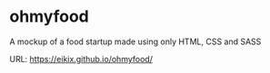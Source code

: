 # ohmyfood
A mockup of a food startup made using only HTML, CSS and SASS

URL: https://eikix.github.io/ohmyfood/

